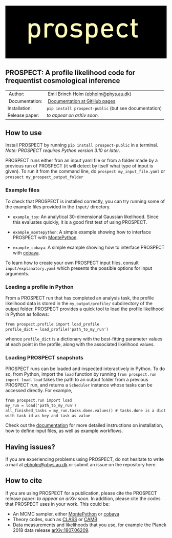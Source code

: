![prospect logo](/doc/logo.png "")

## PROSPECT: A profile likelihood code for frequentist cosmological inference
| | |
| ----- | ----- |
| Author: | Emil Brinch Holm (ebholm@phys.au.dk) |
| Documentation: | [Documentation at GitHub pages](https://aarhuscosmology.github.io/prospect/index.html) |
| Installation: | `pip install prospect-public` (but see documentation) |
| Release paper: | *to appear on arXiv soon.* |

## How to use

Install PROSPECT by running `pip install prospect-public` in a terminal. *Note: PROSPECT requires Python version 3.10 or later*. 

PROSPECT runs either fron an input yaml file or from a folder made by a previous run of PROSPECT (it will detect by itself what type of input is given). To run it from the command line, do 
```prospect my_input_file.yaml``` 
or 
```prospect my_prospect_output_folder```

### Example files

To check that PROSPECT is installed correctly, you can try running some of the example files provided in the `input/` directory.

* `example_toy`: An analytical 30-dimensional Gaussian likelihood. Since this evaluates quickly, it is a good first test of using PROSPECT.

* `example_montepython`: A simple example showing how to interface PROSPECT with [MontePython](https://github.com/brinckmann/montepython_public). 

* `example_cobaya`: A simple example showing how to interface PROSPECT with [cobaya](https://github.com/CobayaSampler/cobaya). 

 To learn how to create your own PROSPECT input files, consult `input/explanatory.yaml` which presents the possible options for input arguments. 

### Loading a profile in Python
From a PROSPECT run that has completed an analysis task, the profile likelihood data is stored in the `my_output/profile/` subdirectory of the output folder. PROSPECT provides a quick tool to load the profile likelihood in Python as follows:
```
from prospect.profile import load_profile
profile_dict = load_profile('path_to_my_run')
```
whence `profile_dict` is a dictionary with the best-fitting parameter values at each point in the profile, along with the associated likelihood values. 

### Loading PROSPECT snapshots
PROSPECT runs can be loaded and inspected interactively in Python. To do so, from Python, import the `load` function by running `from prospect.run import load`. `load` takes the path to an output folder from a previous PROSPECT run, and returns a `Scheduler` instance whose tasks can be accessed directly. For example,
```
from prospect.run import load 
my_run = load('path_to_my_run')
all_finished_tasks = my_run.tasks.done.values() # tasks.done is a dict with task id as key and task as value
```

Check out the [documentation](https://aarhuscosmology.github.io/prospect/index.html) for more detailed instructions on installation, how to define input files, as well as example workflows.

## Having issues?
If you are experiencing problems using PROSPECT, do not hesitate to write a mail at ebholm@phys.au.dk or submit an issue on the repository here.

## How to cite 
If you are using PROSPECT for a publication, please cite the PROSPECT release paper: *to appear on arXiv soon.* In addition, please cite the codes that PROSPECT uses in your work. This could be:
* An MCMC sampler, either [MontePython](https://github.com/brinckmann/montepython_public) or [cobaya](https://github.com/CobayaSampler/cobaya)
* Theory codes, such as [CLASS](https://github.com/lesgourg/class_public) or [CAMB](https://github.com/cmbant/CAMB)
* Data measurements and likelihoods that you use, for example the Planck 2018 data release [arXiv:1807.06209](https://arxiv.org/abs/1807.06209).
